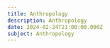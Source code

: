 ```yaml
---
title: Anthropology
description: Anthropology
date: 2024-02-24T21:00:00.000Z
subject: Anthropology
---
```


